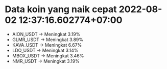 # Data koin yang naik cepat 2022-08-02 12:37:16.602774+07:00

* AION_USDT -> Meningkat 3.19%
* GLMR_USDT -> Meningkat 3.89%
* KAVA_USDT -> Meningkat 6.67%
* LDO_USDT -> Meningkat 3.14%
* MBOX_USDT -> Meningkat 3.46%
* NMR_USDT -> Meningkat 3.19%

